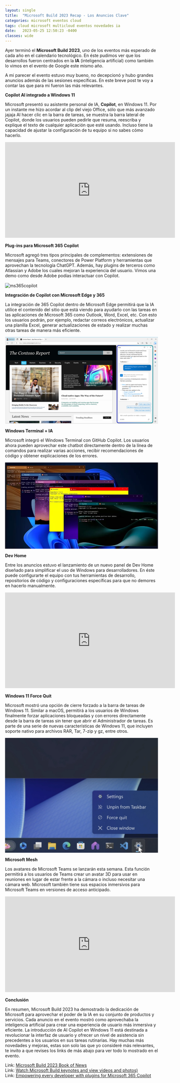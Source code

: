 ```yaml
---
layout: single
title:  "Microsoft Build 2023 Recap - Los Anuncios Clave"
categories: microsoft eventos cloud 
tags: cloud microsoft multicloud eventos novedades ia
date:   2023-05-25 12:50:23 -0400
classes: wide
---
```

Ayer terminó el **Microsoft Build 2023**, uno de los eventos más esperado de cada año en el calendario tecnológico. En éste pudimos ver que los desarrollos fueron centrados en la **IA** (inteligencia artificial) como también lo vimos en el evento de Google este mismo año.

A mi parecer el evento estuvo muy bueno, no decepcionó y hubo grandes anuncios además de las sesiones específicas. En este breve post te voy a contar las que para mi fueron las más relevantes.

**Copilot AI integrado a Windows 11**

Microsoft presentó su asistente personal de IA, **Copilot**, en Windows 11. Por un instante me hizo acordar al clip del viejo Office, sólo que más avanzado jajaja
Al hacer clic en la barra de tareas, se muestra la barra lateral de Copilot, donde los usuarios pueden pedirle que resuma, reescriba y explique el texto de cualquier aplicación que esté usando. Incluso tiene la capacidad de ajustar la configuración de tu equipo si no sabes cómo hacerlo.

<iframe width="560" height="315" src="https://www.youtube.com/embed/FCfwc-NNo30" frameborder="0" allow="accelerometer; autoplay; clipboard-write; encrypted-media; gyroscope; picture-in-picture; web-share" allowfullscreen></iframe>  




**Plug-ins para Microsoft 365 Copilot**

Microsoft agregó tres tipos principales de complementos: extensiones de mensajes para Teams, conectores de Power Platform y herramientas que aprovechan la tecnología ChatGPT. Además, hay plugins de terceros como Atlassian y Adobe los cuales mejoran la experiencia del usuario. Vimos una demo como desde Adobe podías interactuar con Copilot.

<img src="/assets/images/msbuild23/image1.gif" alt="ms365copilot" align="center" />

**Integración de Copilot con Microsoft Edge y 365**

La integración de 365 Copilot dentro de Microsoft Edge permitirá que la IA utilice el contenido del sitio que está viendo para ayudarlo con las tareas en las aplicaciones de Microsoft 365 como Outlook, Word, Excel, etc. Con esto los usuarios podrán, por ejemplo, redactar correos electrónicos, actualizar una planilla Excel, generar actualizaciones de estado y realizar muchas otras tareas de manera más eficiente. 

<img src="/assets/images/msbuild23/image2.png" alt="copilotedge" align="center" />

**Windows Terminal + IA**

Microsoft integró el Windows Terminal con GitHub Copilot. Los usuarios ahora pueden aprovechar este chatbot directamente dentro de la línea de comandos para realizar varias acciones, recibir recomendaciones de código y obtener explicaciones de los errores.

<img src="/assets/images/msbuild23/image3.webp" alt="terminal" align="center" />

**Dev Home**

Entre los anuncios estuvo el lanzamiento de un nuevo panel de Dev Home diseñado para simplificar el uso de Windows para desarrolladores. En éste puede configurarte el equipo con tus herramientas de desarrollo, repositorios de código y configuraciones específicas para que no demores en hacerlo manualmente.

<iframe width="560" height="315" src="https://www.youtube.com/embed/bC-60KNgLuE" frameborder="0" allow="accelerometer; autoplay; clipboard-write; encrypted-media; gyroscope; picture-in-picture; web-share" allowfullscreen></iframe>  




**Windows 11 Force Quit**

Microsoft mostró una opción de cierre forzado a la barra de tareas de Windows 11. Similar a macOS, permitirá a los usuarios de Windows finalmente forzar aplicaciones bloqueadas y con errores directamente desde la barra de tareas sin tener que abrir el Administrador de tareas.
Es parte de una serie de nuevas características de Windows 11, que incluyen soporte nativo para archivos RAR, Tar, 7-zip y gz, entre otros.

<img src="/assets/images/msbuild23/image5.jpeg" alt="forcequit" align="center" />

**Microsoft Mesh**

Los avatares de Microsoft Teams se lanzarán esta semana. Esta función permitirá a los usuarios de Teams crear un avatar 3D para usar en reuniones en lugar de estar frente a la cámara o incluso necesitar una cámara web. Microsoft también tiene sus espacios inmersivos para Microsoft Teams en versiones de acceso anticipado.

<iframe width="560" height="315" src="https://www.youtube.com/embed/fSKBHOWOcSM" frameborder="0" allow="accelerometer; autoplay; clipboard-write; encrypted-media; gyroscope; picture-in-picture; web-share" allowfullscreen></iframe>  




**Conclusión**

En resumen, Microsoft Build 2023 ha demostrado la dedicación de Microsoft para aprovechar el poder de la IA en su conjunto de productos y servicios. Cada anuncio en el evento mostró como aprovechaba la inteligencia artificial para crear una experiencia de usuario más inmersiva y eficiente.
La introducción de AI Copilot en Windows 11 está destinada a revolucionar la interfaz de usuario y ofrecer un nivel de asistencia sin precedentes a los usuarios en sus tareas rutinarias. 
Hay muchas más novedades y mejoras, estas son solo las que yo consideré más relevantes, te invito a que revises los links de más abajo para ver todo lo mostrado en el evento.

Link: [Microsoft Build 2023 Book of News](https://news.microsoft.com/build-2023-book-of-news/)  
Link: [Watch Microsoft Build keynotes and view videos and photos)](https://news.microsoft.com/build-2023/)  
Link: [Empowering every developer with plugins for Microsoft 365 Copilot](https://www.microsoft.com/en-us/microsoft-365/blog/2023/05/23/empowering-every-developer-with-plugins-for-microsoft-365-copilot/)  